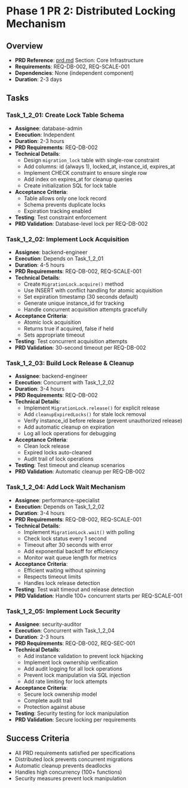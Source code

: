 # Phase 1 PR 2: Distributed Locking Mechanism

## Overview
- **PRD Reference**: [prd.md](./prd.md) Section: Core Infrastructure
- **Requirements**: REQ-DB-002, REQ-SCALE-001
- **Dependencies**: None (independent component)
- **Duration**: 2-3 days

## Tasks

### Task_1_2_01: Create Lock Table Schema
- **Assignee**: database-admin
- **Execution**: Independent
- **Duration**: 2-3 hours
- **PRD Requirements**: REQ-DB-002
- **Technical Details**:
  - Design `migration_lock` table with single-row constraint
  - Add columns: id (always 1), locked_at, instance_id, expires_at
  - Implement CHECK constraint to ensure single row
  - Add index on expires_at for cleanup queries
  - Create initialization SQL for lock table
- **Acceptance Criteria**:
  - Table allows only one lock record
  - Schema prevents duplicate locks
  - Expiration tracking enabled
- **Testing**: Test constraint enforcement
- **PRD Validation**: Database-level lock per REQ-DB-002

### Task_1_2_02: Implement Lock Acquisition
- **Assignee**: backend-engineer
- **Execution**: Depends on Task_1_2_01
- **Duration**: 4-5 hours
- **PRD Requirements**: REQ-DB-002, REQ-SCALE-001
- **Technical Details**:
  - Create `MigrationLock.acquire()` method
  - Use INSERT with conflict handling for atomic acquisition
  - Set expiration timestamp (30 seconds default)
  - Generate unique instance_id for tracking
  - Handle concurrent acquisition attempts gracefully
- **Acceptance Criteria**:
  - Atomic lock acquisition
  - Returns true if acquired, false if held
  - Sets appropriate timeout
- **Testing**: Test concurrent acquisition attempts
- **PRD Validation**: 30-second timeout per REQ-DB-002

### Task_1_2_03: Build Lock Release & Cleanup
- **Assignee**: backend-engineer
- **Execution**: Concurrent with Task_1_2_02
- **Duration**: 3-4 hours
- **PRD Requirements**: REQ-DB-002
- **Technical Details**:
  - Implement `MigrationLock.release()` for explicit release
  - Add `cleanupExpiredLocks()` for stale lock removal
  - Verify instance_id before release (prevent unauthorized release)
  - Add automatic cleanup on expiration
  - Log all lock operations for debugging
- **Acceptance Criteria**:
  - Clean lock release
  - Expired locks auto-cleaned
  - Audit trail of lock operations
- **Testing**: Test timeout and cleanup scenarios
- **PRD Validation**: Automatic cleanup per REQ-DB-002

### Task_1_2_04: Add Lock Wait Mechanism
- **Assignee**: performance-specialist
- **Execution**: Depends on Task_1_2_02
- **Duration**: 3-4 hours
- **PRD Requirements**: REQ-DB-002, REQ-SCALE-001
- **Technical Details**:
  - Implement `MigrationLock.wait()` with polling
  - Check lock status every 1 second
  - Timeout after 30 seconds with error
  - Add exponential backoff for efficiency
  - Monitor wait queue length for metrics
- **Acceptance Criteria**:
  - Efficient waiting without spinning
  - Respects timeout limits
  - Handles lock release detection
- **Testing**: Test wait timeout and release detection
- **PRD Validation**: Handle 100+ concurrent starts per REQ-SCALE-001

### Task_1_2_05: Implement Lock Security
- **Assignee**: security-auditor
- **Execution**: Concurrent with Task_1_2_04
- **Duration**: 2-3 hours
- **PRD Requirements**: REQ-DB-002, REQ-SEC-001
- **Technical Details**:
  - Add instance validation to prevent lock hijacking
  - Implement lock ownership verification
  - Add audit logging for all lock operations
  - Prevent lock manipulation via SQL injection
  - Add rate limiting for lock attempts
- **Acceptance Criteria**:
  - Secure lock ownership model
  - Complete audit trail
  - Protection against abuse
- **Testing**: Security testing for lock manipulation
- **PRD Validation**: Secure locking per requirements

## Success Criteria
- All PRD requirements satisfied per specifications
- Distributed lock prevents concurrent migrations
- Automatic cleanup prevents deadlocks
- Handles high concurrency (100+ functions)
- Security measures prevent lock manipulation